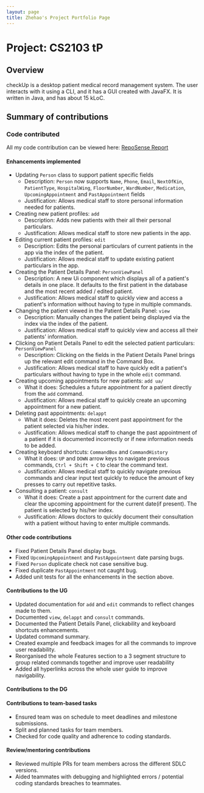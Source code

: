 ```yaml
---
layout: page
title: Zhehao's Project Portfolio Page
---
```


# Project: CS2103 tP

## Overview

checkUp is a desktop patient medical record management system. The user interacts with it using a CLI, and it has a GUI
created with JavaFX. It is written in Java, and has about 15 kLoC.

## Summary of contributions

### Code contributed
All my code contribution can be viewed here:
[RepoSense Report](https://nus-cs2103-ay2223s1.github.io/tp-dashboard/?search=charles1026&breakdown=true)

#### Enhancements implemented

- Updating `Person` class to support patient specific fields
  - Description: `Person` now supports `Name`, `Phone`, `Email`, `NextOfKin`, `PatientType`, `HospitalWing`, 
    `FloorNumber`, `WardNumber`, `Medication`, `UpcomingAppointment` and `PastAppointment` fields
  - Justification: Allows medical staff to store personal information needed for patients.
- Creating new patient profiles: `add`
  - Description: Adds new patients with their all their personal particulars.
  - Justification: Allows medical staff to store new patients in the app.
- Editing current patient profiles: `edit`
  - Description: Edits the personal particulars of current patients in the app via the index of the patient.
  - Justification: Allows medical staff to update existing patient particulars in the app.
- Creating the Patient Details Panel: `PersonViewPanel`
  - Description: A new Ui component which displays all of a patient's details in one place. It defaults to the first 
    patient in the database and the most recent added / edited patient.
  - Justification: Allows medical staff to quickly view and access a patient's information without having to type in 
    multiple commands.
- Changing the patient viewed in the Patient Details Panel: `view`
  - Description: Manually changes the patient being displayed via the index via the index of the patient.
  - Justification: Allows medical staff to quickly view and access all their patients' information.
- Clicking on Patient Details Panel to edit the selected patient particulars: `PersonViewPanel`
  - Description: Clicking on the fields in the Patient Details Panel brings up the relevant edit command in the 
    Command Box.
  - Justification: Allows medical staff to have quickly edit a patient's particulars without having to type in the whole
    `edit` command.
- Creating upcoming appointments for new patients: `add ua/`
  - What it does: Schedules a future appointment for a patient directly from the `add` command.
  - Justification: Allows medical staff to quickly create an upcoming appointment for a new patient.
- Deleting past appointments: `delappt`
  - What it does: Deletes the most recent past appointment for the patient selected via his/her index. 
  - Justification: Allows medical staff to change the past appointment of a patient if it is documented incorrectly or 
    if new information needs to be added.
- Creating keyboard shortcuts: `CommandBox` and `CommandHistory`
  - What it does: `UP` and `DOWN` arrow keys to navigate previous commands, `Ctrl + Shift + C` to clear the command text.
  - Justification: Allows medical staff to quickly navigate previous commands and clear input text quickly to reduce
    the amount of key presses to carry out repetitive tasks.
- Consulting a patient: `consult`
  - What it does: Create a past appointment for the current date and clear the upcoming appointment for the current 
    date(if present). The patient is selected by his/her index.
  - Justification: Allows doctors to quickly document their consultation with a patient without having to enter 
    multiple commands.
  
#### Other code contributions

- Fixed Patient Details Panel display bugs.
- Fixed `UpcomingAppointment` and `PastAppointment` date parsing bugs.
- Fixed `Person` duplicate check not case sensitive bug.
- Fixed duplicate `PastAppointment` not caught bug.
- Added unit tests for all the enhancements in the section above.

#### Contributions to the UG

- Updated documentation for `add` and `edit` commands to reflect changes made to them.
- Documented `view`, `delappt` and `consult` commands.
- Documented the Patient Details Panel, clickability and keyboard shortcuts enhancements.
- Updated command summary.
- Created example and feedback images for all the commands to improve user readability.
- Reorganised the whole Features section to a 3 segment structure to group related commands together and improve user readability
- Added all hyperlinks across the whole user guide to improve navigability.

#### Contributions to the DG



#### Contributions to team-based tasks

- Ensured team was on schedule to meet deadlines and milestone submissions.
- Split and planned tasks for team members.
- Checked for code quality and adherence to coding standards.

#### Review/mentoring contributions

- Reviewed multiple PRs for team members across the different SDLC versions.
- Aided teammates with debugging and highlighted errors / potential coding standards breaches to teammates.